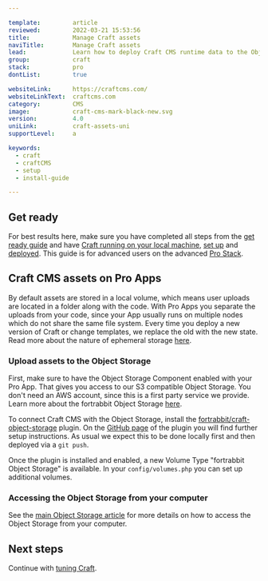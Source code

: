 ```yaml
---

template:         article
reviewed:         2022-03-21 15:53:56
title:            Manage Craft assets
naviTitle:        Manage Craft assets
lead:             Learn how to deploy Craft CMS runtime data to the Object Storage with fortrabbit Professional Apps.
group:            craft
stack:            pro
dontList:         true

websiteLink:      https://craftcms.com/
websiteLinkText:  craftcms.com
category:         CMS
image:            craft-cms-mark-black-new.svg
version:          4.0
uniLink:          craft-assets-uni
supportLevel:     a

keywords:
  - craft
  - craftCMS
  - setup
  - install-guide

---
```


## Get ready

For best results here, make sure you have completed all steps from the [get ready guide](/craft-about) and have [Craft running on your local machine](/craft-install-local), [set up](/craft-setup) and [deployed](/craft-deploy-git). This guide is for advanced users on the advanced [Pro Stack](/app-pro).


## Craft CMS assets on Pro Apps

By default assets are stored in a local volume, which means user uploads are located in a folder along with the code. With Pro Apps you separate the uploads from your code, since your App usually runs on multiple nodes which do not share the same file system. Every time you deploy a new version of Craft or change templates, we replace the old with the new state. Read more about the nature of ephemeral storage [here](/app-pro#ephemeral-storage).


### Upload assets to the Object Storage

First, make sure to have the Object Storage Component enabled with your Pro App. That gives you access to our S3 compatible Object Storage. You don't need an AWS account, since this is a first party service we provide. Learn more about the fortrabbit Object Storage [here](/object-storage).

To connect Craft CMS with the Object Storage, install the [fortrabbit/craft-object-storage](https://plugins.craftcms.com/fortrabbit-object-storage) plugin. On the [GitHub page](https://github.com/fortrabbit/craft-object-storage) of the plugin you will find further setup instructions. As usual we expect this to be done locally first and then deployed via a `git push`.

Once the plugin is installed and enabled, a new Volume Type "fortrabbit Object Storage" is available. In your `config/volumes.php` you can set up additional volumes. 


### Accessing the Object Storage from your computer

See the [main Object Storage article](/object-storage#toc-object-storage-access) for more details on how to access the Object Storage from your computer.


## Next steps

Continue with [tuning Craft](/craft-tune).
